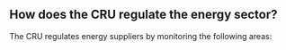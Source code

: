 ##  How does the CRU regulate the energy sector?

The CRU regulates energy suppliers by monitoring the following areas:
